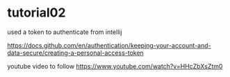 # tutorial02

used a token to authenticate from intellij

https://docs.github.com/en/authentication/keeping-your-account-and-data-secure/creating-a-personal-access-token

youtube video to follow
https://www.youtube.com/watch?v=HHcZbXsZtm0



